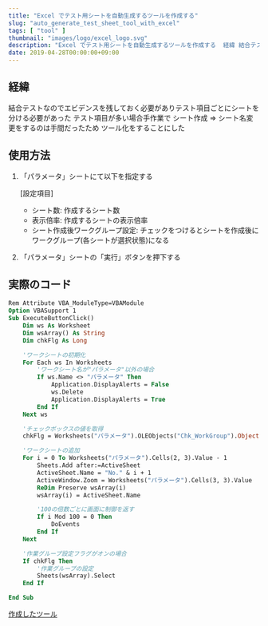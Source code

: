 ```yaml
---
title: "Excel でテスト用シートを自動生成するツールを作成する"
slug: "auto_generate_test_sheet_tool_with_excel"
tags: [ "tool" ]
thumbnail: "images/logo/excel_logo.svg"
description: "Excel でテスト用シートを自動生成するツールを作成する  経緯 結合テストなのでエビデンスを残しておく必要がありテスト項目ごとにシートを分ける必要があったテスト項目が多い場合手作業で シート作成 ⇒ シート名変更をするのは手間だったためツール化をすることにした"
date: 2019-04-28T00:00:00+09:00
---
```


## 経緯

結合テストなのでエビデンスを残しておく必要がありテスト項目ごとにシートを分ける必要があった
テスト項目が多い場合手作業で シート作成 => シート名変更をするのは手間だったため
ツール化をすることにした

## 使用方法

1. 「パラメータ」シートにて以下を指定する

    [設定項目]

    * シート数: 作成するシート数
    * 表示倍率: 作成するシートの表示倍率
    * シート作成後ワークグループ設定: チェックをつけるとシートを作成後にワークグループ(各シートが選択状態)になる

2. 「パラメータ」シートの「実行」ボタンを押下する

## 実際のコード

```vb
Rem Attribute VBA_ModuleType=VBAModule
Option VBASupport 1
Sub ExecuteButtonClick()
    Dim ws As Worksheet
    Dim wsArray() As String
    Dim chkFlg As Long

    'ワークシートの初期化
    For Each ws In Worksheets
        'ワークシート名が"パラメータ"以外の場合
        If ws.Name <> "パラメータ" Then
            Application.DisplayAlerts = False
            ws.Delete
            Application.DisplayAlerts = True
        End If
    Next ws

    'チェックボックスの値を取得
    chkFlg = Worksheets("パラメータ").OLEObjects("Chk_WorkGroup").Object.Value

    'ワークシートの追加
    For i = 0 To Worksheets("パラメータ").Cells(2, 3).Value - 1
        Sheets.Add after:=ActiveSheet
        ActiveSheet.Name = "No." & i + 1
        ActiveWindow.Zoom = Worksheets("パラメータ").Cells(3, 3).Value
        ReDim Preserve wsArray(i)
        wsArray(i) = ActiveSheet.Name

        '100の倍数ごとに画面に制御を返す
        If i Mod 100 = 0 Then
            DoEvents
        End If
    Next

    '作業グループ設定フラグがオンの場合
    If chkFlg Then
        '作業グループの設定
        Sheets(wsArray).Select
    End If

End Sub
```

[作成したツール](https://kkawazoe.github.io/images/20190428_01/テスト用シート作成ツール.zip)
